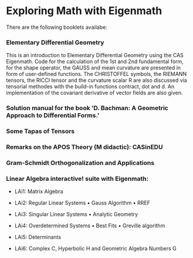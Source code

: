 # Exploring Math with Eigenmath

There are the following booklets availabe:

### Elementary Differential Geometry

This is an introduction to Elementary Differential Geometry using the CAS Eigenmath. Code for the calculation of the 1st and 2nd fundamental form, for the shape operator, the GAUSS and mean curvature are presented in form of user-defined functions. The CHRISTOFFEL symbols, the RIEMANN tensors, the RICCI tensor and the curvature scalar R are also discussed via tensorial methodes with the build-in functions contract, dot and d. An implementation of the covariant derivative of vector fields are also given.

### Solution manual for the book 'D. Bachman: A Geometric Approach to Differential Forms.'

### Some Tapas of Tensors

### Remarks on the APOS Theory (M didactic): CASinEDU

### Gram-Schmidt Orthogonalization and Applications

### Linear Algebra interactive! suite with Eigenmath:

- LAi1: Matrix Algebra

- LAi2: Regular Linear Systems • Gauss Algorithm • RREF

- LAi3: Singular Linear Systems • Analytic Geometry

- LAi4: Overdetermined Systems • Best Fits • Greville algorithm

- LAi5: Determinants

- LAi6: Complex C, Hyperbolic H and Geometric Algebra Numbers G

